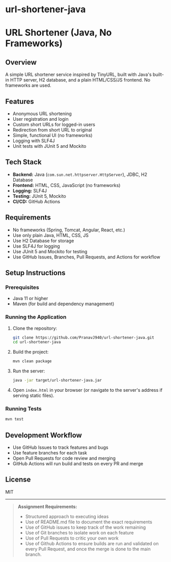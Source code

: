 # url-shortener-java
# URL Shortener (Java, No Frameworks)

## Overview
A simple URL shortener service inspired by TinyURL, built with Java's built-in HTTP server, H2 database, and a plain HTML/CSS/JS frontend. No frameworks are used.

## Features
- Anonymous URL shortening
- User registration and login
- Custom short URLs for logged-in users
- Redirection from short URL to original
- Simple, functional UI (no frameworks)
- Logging with SLF4J
- Unit tests with JUnit 5 and Mockito

## Tech Stack
- **Backend:** Java (`com.sun.net.httpserver.HttpServer`), JDBC, H2 Database
- **Frontend:** HTML, CSS, JavaScript (no frameworks)
- **Logging:** SLF4J
- **Testing:** JUnit 5, Mockito
- **CI/CD:** GitHub Actions

## Requirements
- No frameworks (Spring, Tomcat, Angular, React, etc.)
- Use only plain Java, HTML, CSS, JS
- Use H2 Database for storage
- Use SLF4J for logging
- Use JUnit 5 and Mockito for testing
- Use GitHub Issues, Branches, Pull Requests, and Actions for workflow

## Setup Instructions

### Prerequisites
- Java 11 or higher
- Maven (for build and dependency management)

### Running the Application
1. Clone the repository:
   ```sh
   git clone https://github.com/PranavJ940/url-shortener-java.git
   cd url-shortener-java
   ```
2. Build the project:
   ```sh
   mvn clean package
   ```
3. Run the server:
   ```sh
   java -jar target/url-shortener-java.jar
   ```
4. Open `index.html` in your browser (or navigate to the server's address if serving static files).

### Running Tests
```sh
mvn test
```

## Development Workflow
- Use GitHub Issues to track features and bugs
- Use feature branches for each task
- Open Pull Requests for code review and merging
- GitHub Actions will run build and tests on every PR and merge

## License
MIT

---

> **Assignment Requirements:**
> - Structured approach to executing ideas
> - Use of README.md file to document the exact requirements
> - Use of GitHub issues to keep track of the work remaining
> - Use of Git branches to isolate work on each feature
> - Use of Pull Requests to critic your own work
> - Use of Github Actions to ensure builds are run and validated on every Pull Request, and once the merge is done to the main branch.
